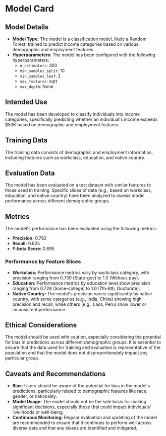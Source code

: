 # Model Card

## Model Details

- **Model Type:** The model is a classification model, likely a Random Forest, trained to predict income categories based on various demographic and employment features.
- **Hyperparameters:** The model has been configured with the following hyperparameters:
  - `n_estimators`: 300
  - `min_samples_split`: 10
  - `min_samples_leaf`: 2
  - `max_features`: sqrt
  - `max_depth`: None

## Intended Use

The model has been developed to classify individuals into income categories, specifically predicting whether an individual's income exceeds $50K based on demographic and employment features.

## Training Data

The training data consists of demographic and employment information, including features such as workclass, education, and native country.

## Evaluation Data

The model has been evaluated on a test dataset with similar features to those used in training. Specific slices of data (e.g., based on workclass, education, and native country) have been analyzed to assess model performance across different demographic groups.

## Metrics

The model's performance has been evaluated using the following metrics:

- **Precision:** 0.783
- **Recall:** 0.625
- **F-beta Score:** 0.695

### Performance by Feature Slices

- **Workclass:** Performance metrics vary by workclass category, with precision ranging from 0.739 (State-gov) to 1.0 (Without-pay).
- **Education:** Performance metrics by education level show precision ranging from 0.728 (Some-college) to 1.0 (7th-8th, Doctorate).
- **Native Country:** The model's precision varies significantly by native country, with some categories (e.g., India, China) showing high precision and recall, while others (e.g., Laos, Peru) show lower or inconsistent performance.

## Ethical Considerations

The model should be used with caution, especially considering the potential for bias in predictions across different demographic groups. It is essential to ensure that the data used for training and evaluation is representative of the population and that the model does not disproportionately impact any particular group.

## Caveats and Recommendations

- **Bias:** Users should be aware of the potential for bias in the model's predictions, particularly related to demographic features like race, gender, or nationality.
- **Model Usage:** The model should not be the sole basis for making significant decisions, especially those that could impact individuals' livelihoods or well-being.
- **Continuous Monitoring:** Regular evaluation and updating of the model are recommended to ensure that it continues to perform well across diverse data and that any biases are identified and mitigated.